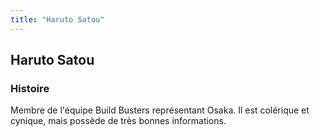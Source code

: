 ```yaml
---
title: "Haruto Satou"
---
```


Haruto Satou
------------







### Histoire


Membre de l'équipe Build Busters représentant Osaka. Il est colérique et cynique, mais possède de très bonnes informations.


